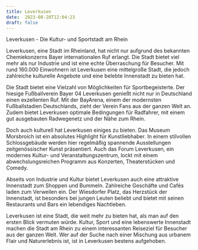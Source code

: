 ```yaml
---
title: Leverkusen
date:  2023-08-20T12:04:23
draft: false
---
```


Leverkusen - Die Kultur- und Sportstadt am Rhein

Leverkusen, eine Stadt im Rheinland, hat nicht nur aufgrund des bekannten Chemiekonzerns Bayer internationalen Ruf erlangt. Die Stadt bietet viel mehr als nur Industrie und ist eine echte Überraschung für Besucher. Mit rund 160.000 Einwohnern ist Leverkusen eine mittelgroße Stadt, die jedoch zahlreiche kulturelle Angebote und eine belebte Innenstadt zu bieten hat.

Die Stadt bietet eine Vielzahl von Möglichkeiten für Sportbegeisterte. Der hiesige Fußballverein Bayer 04 Leverkusen genießt nicht nur in Deutschland einen exzellenten Ruf. Mit der BayArena, einem der modernsten Fußballstadien Deutschlands, zieht der Verein Fans aus der ganzen Welt an. Zudem bietet Leverkusen optimale Bedingungen für Radfahrer, mit einem gut ausgebauten Radwegenetz und der Nähe zum Rhein.

Doch auch kulturell hat Leverkusen einiges zu bieten. Das Museum Morsbroich ist ein absolutes Highlight für Kunstliebhaber. In einem stilvollen Schlossgebäude werden hier regelmäßig spannende Ausstellungen zeitgenössischer Kunst präsentiert. Auch das Forum Leverkusen, ein modernes Kultur- und Veranstaltungszentrum, lockt mit einem abwechslungsreichen Programm aus Konzerten, Theaterstücken und Comedy.

Abseits von Industrie und Kultur bietet Leverkusen auch eine attraktive Innenstadt zum Shoppen und Bummeln. Zahlreiche Geschäfte und Cafés laden zum Verweilen ein. Der Wiesdorfer Platz, das Herzstück der Innenstadt, ist besonders bei jungen Leuten beliebt und bietet mit seinen Restaurants und Bars ein lebendiges Nachtleben.

Leverkusen ist eine Stadt, die weit mehr zu bieten hat, als man auf den ersten Blick vermuten würde. Kultur, Sport und eine lebenswerte Innenstadt machen die Stadt am Rhein zu einem interessanten Reiseziel für Besucher aus der ganzen Welt. Wer auf der Suche nach einer Mischung aus urbanem Flair und Naturerlebnis ist, ist in Leverkusen bestens aufgehoben.